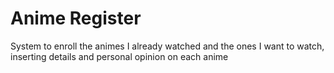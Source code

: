 # Anime Register
 System to enroll the animes I already watched and the ones I want to watch, inserting details and personal opinion on each anime
